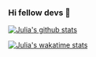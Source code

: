 ### Hi fellow devs 👋

[![Julia's github stats](https://github-readme-stats.vercel.app/api?username=jdebecka&count_private=true&theme=radical&hide=contribs)](https://github.com/anuraghazra/github-readme-stats)

[![Julia's wakatime stats](https://github-readme-stats.vercel.app/api/wakatime?username=jdebecka&theme=radical&v=2)](https://github.com/anuraghazra/github-readme-stats)

<!--
**jdebecka/jdebecka** is a ✨ _special_ ✨ repository because its `README.md` (this file) appears on your GitHub profile.

Here are some ideas to get you started:

- 💚 I’m currently working at Netguru 💚
- 💬 Ask me about Flutter Development
- ⚡ Fun fact: I have a pitbull and he didn't murder anyone yet. 🤗
